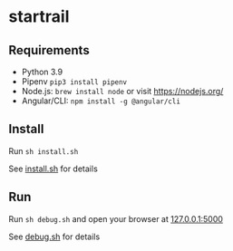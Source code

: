 # startrail

## Requirements

- Python 3.9
- Pipenv `pip3 install pipenv`
- Node.js: `brew install node` or visit https://nodejs.org/
- Angular/CLI: `npm install -g @angular/cli `

## Install

Run `sh install.sh`

See [install.sh](install.sh) for details

## Run

Run `sh debug.sh` and open your browser at [127.0.0.1:5000](http://127.0.0.1:5000)

See [debug.sh](debug.sh) for details